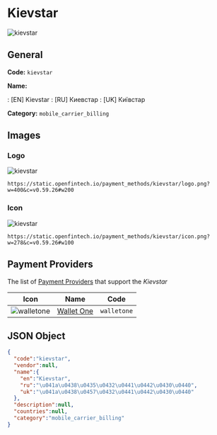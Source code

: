 
# Kievstar 
![kievstar](https://static.openfintech.io/payment_methods/kievstar/logo.png?w=400&c=v0.59.26#w200)  

## General 
**Code:** `kievstar` 
 
**Name:** 
 
:	[EN] Kievstar 
:	[RU] Киевстар 
:	[UK] Київстар 
 
**Category:** `mobile_carrier_billing` 
 

## Images 

### Logo 
![kievstar](https://static.openfintech.io/payment_methods/kievstar/logo.png?w=400&c=v0.59.26#w200)  

```
https://static.openfintech.io/payment_methods/kievstar/logo.png?w=400&c=v0.59.26#w200
```  

### Icon 
![kievstar](https://static.openfintech.io/payment_methods/kievstar/icon.png?w=278&c=v0.59.26#w100)  

```
https://static.openfintech.io/payment_methods/kievstar/icon.png?w=278&c=v0.59.26#w100
```  

## Payment Providers 
 
The list of [Payment Providers](/payment-providers/) that support the _Kievstar_ 

|Icon|Name|Code| 
|:---:|:---:|:---:| 
|![walletone](https://static.openfintech.io/payment_providers/walletone/icon.svg?w=278&c=v0.59.26#w100) |[Wallet One](/payment-providers/walletone/)|`walletone`| 
 

## JSON Object 

```json
{
  "code":"kievstar",
  "vendor":null,
  "name":{
    "en":"Kievstar",
    "ru":"\u041a\u0438\u0435\u0432\u0441\u0442\u0430\u0440",
    "uk":"\u041a\u0438\u0457\u0432\u0441\u0442\u0430\u0440"
  },
  "description":null,
  "countries":null,
  "category":"mobile_carrier_billing"
}
```  
